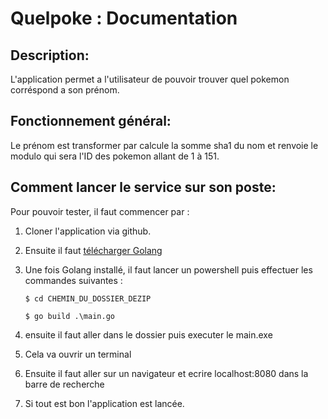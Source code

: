 # Quelpoke : Documentation

## Description:
L'application permet a l'utilisateur de pouvoir trouver quel pokemon corréspond a son prénom.

## Fonctionnement général:
Le prénom est transformer par calcule la somme sha1 du nom et renvoie le modulo qui sera l'ID des pokemon allant de 1 à 151.

## Comment lancer le service sur son poste:
Pour pouvoir tester, il faut commencer par :

1. Cloner l'application via github.
2. Ensuite il faut [télécharger Golang]("https://go.dev/dl/")
3. Une fois Golang installé, il faut lancer un powershell puis effectuer les commandes suivantes : 

    ```$ cd CHEMIN_DU_DOSSIER_DEZIP```

    ```$ go build .\main.go```

4. ensuite il faut aller dans le dossier puis executer le main.exe
5. Cela va ouvrir un terminal
6. Ensuite il faut aller sur un navigateur et ecrire localhost:8080 dans la barre de recherche
7. Si tout est bon l'application est lancée.